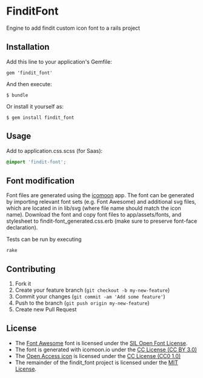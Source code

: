 # FinditFont

Engine to add findit custom icon font to a rails project

## Installation

Add this line to your application's Gemfile:

    gem 'findit_font'

And then execute:

    $ bundle

Or install it yourself as:

    $ gem install findit_font

## Usage

Add to application.css.scss (for Saas):

```scss
@import 'findit-font';
```

## Font modification

Font files are generated using the [icomoon](http://icomoon.io/) app. The font can be generated by importing relevant font sets (e.g. Font Awesome)
and additional svg files, which are located in in lib/svg (where file name should match the icon name).
Download the font and copy font files to app/assets/fonts, and stylesheet to findit-font_generated.css.erb (make sure to preserve font-face declaration).

Tests can be run by executing

    rake

## Contributing

1. Fork it
2. Create your feature branch (`git checkout -b my-new-feature`)
3. Commit your changes (`git commit -am 'Add some feature'`)
4. Push to the branch (`git push origin my-new-feature`)
5. Create new Pull Request

## License

* The [Font Awesome](http://fortawesome.github.com/Font-Awesome) font is
  licensed under the [SIL Open Font License](http://scripts.sil.org/OFL).
* The font is generated with icomoon.io under the [CC License (CC BY 3.0)](http://creativecommons.org/licenses/by/3.0/)
* The [Open Access icon](http://commons.wikimedia.org/wiki/File:Open_Access_logo_PLoS_transparent.svg) is licensed under the [CC License (CC0 1.0)](http://creativecommons.org/publicdomain/zero/1.0/deed.en)
* The remainder of the findit_font project is licensed under the
  [MIT License](http://opensource.org/licenses/mit-license.html).
